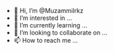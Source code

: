 - 👋 Hi, I’m @Muzammilrkz
- 👀 I’m interested in ...
- 🌱 I’m currently learning ...
- 💞️ I’m looking to collaborate on ...
- 📫 How to reach me ...

<!---
Muzammilrkz/Muzammilrkz is a ✨ special ✨ repository because its `README.md` (this file) appears on your GitHub profile.
You can click the Preview link to take a look at your changes.
--->

